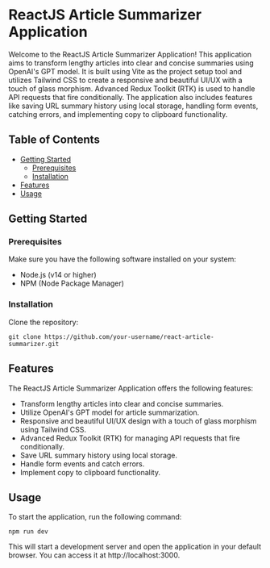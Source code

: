 # ReactJS Article Summarizer Application

Welcome to the ReactJS Article Summarizer Application! This application aims to transform lengthy articles into clear and concise summaries using OpenAI's GPT model. It is built using Vite as the project setup tool and utilizes Tailwind CSS to create a responsive and beautiful UI/UX with a touch of glass morphism. Advanced Redux Toolkit (RTK) is used to handle API requests that fire conditionally. The application also includes features like saving URL summary history using local storage, handling form events, catching errors, and implementing copy to clipboard functionality.

## Table of Contents

- [Getting Started](#getting-started)
  - [Prerequisites](#prerequisites)
  - [Installation](#installation)
- [Features](#features)
- [Usage](#usage)

## Getting Started

### Prerequisites

Make sure you have the following software installed on your system:

- Node.js (v14 or higher)
- NPM (Node Package Manager)

### Installation

Clone the repository:

    git clone https://github.com/your-username/react-article-summarizer.git

## Features

The ReactJS Article Summarizer Application offers the following features:
* Transform lengthy articles into clear and concise summaries.
* Utilize OpenAI's GPT model for article summarization.
* Responsive and beautiful UI/UX design with a touch of glass morphism using Tailwind CSS.
* Advanced Redux Toolkit (RTK) for managing API requests that fire conditionally.
* Save URL summary history using local storage.
* Handle form events and catch errors.
* Implement copy to clipboard functionality.

## Usage

To start the application, run the following command:

    npm run dev

This will start a development server and open the application in your default browser. You can access it at http://localhost:3000.